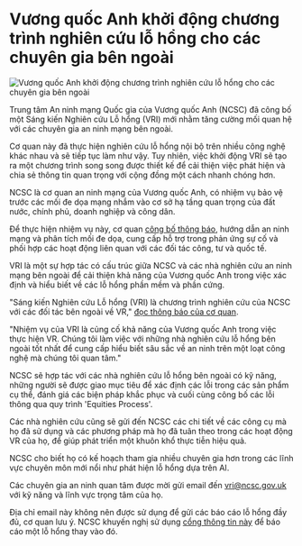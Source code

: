 # Vương quốc Anh khởi động chương trình nghiên cứu lỗ hổng cho các chuyên gia bên ngoài

![Vương quốc Anh khởi động chương trình nghiên cứu lỗ hổng cho các chuyên gia bên ngoài](https://www.bleepstatic.com/content/hl-images/2022/01/25/UK_NCSC.jpg)

Trung tâm An ninh mạng Quốc gia của Vương quốc Anh (NCSC) đã công bố một Sáng kiến Nghiên cứu Lỗ hổng (VRI) mới nhằm tăng cường mối quan hệ với các chuyên gia an ninh mạng bên ngoài.

Cơ quan này đã thực hiện nghiên cứu lỗ hổng nội bộ trên nhiều công nghệ khác nhau và sẽ tiếp tục làm như vậy. Tuy nhiên, việc khởi động VRI sẽ tạo ra một chương trình song song được thiết kế để cải thiện việc phát hiện và chia sẻ thông tin quan trọng với cộng đồng một cách nhanh chóng hơn.

NCSC là cơ quan an ninh mạng của Vương quốc Anh, có nhiệm vụ bảo vệ trước các mối đe dọa mạng nhắm vào cơ sở hạ tầng quan trọng của đất nước, chính phủ, doanh nghiệp và công dân.

Để thực hiện nhiệm vụ này, cơ quan [công bố thông báo](https://www.bleepingcomputer.com/news/security/uk-ncsc-cyberattacks-impacting-uk-retailers-are-a-wake-up-call/), hướng dẫn an ninh mạng và phân tích mối đe dọa, cung cấp hỗ trợ trong phản ứng sự cố và phối hợp các hoạt động liên quan với các đối tác công, tư và quốc tế.

VRI là một sự hợp tác có cấu trúc giữa NCSC và các nhà nghiên cứu an ninh mạng bên ngoài để cải thiện khả năng của Vương quốc Anh trong việc xác định và hiểu biết về các lỗ hổng phần mềm và phần cứng.

"Sáng kiến Nghiên cứu Lỗ hổng (VRI) là chương trình nghiên cứu của NCSC với các đối tác bên ngoài về VR," [đọc thông báo của cơ quan](https://www.ncsc.gov.uk/information/engaging-the-vulnerability-research-community-through-the-vulnerability-research-initiative).

"Nhiệm vụ của VRI là củng cố khả năng của Vương quốc Anh trong việc thực hiện VR. Chúng tôi làm việc với những nhà nghiên cứu lỗ hổng bên ngoài tốt nhất để cung cấp hiểu biết sâu sắc về an ninh trên một loạt công nghệ mà chúng tôi quan tâm."

NCSC sẽ hợp tác với các nhà nghiên cứu lỗ hổng bên ngoài có kỹ năng, những người sẽ được giao mục tiêu để xác định các lỗi trong các sản phẩm cụ thể, đánh giá các biện pháp khắc phục và cuối cùng công bố các lỗi thông qua quy trình 'Equities Process'.

Các nhà nghiên cứu cũng sẽ gửi đến NCSC các chi tiết về các công cụ mà họ đã sử dụng và các phương pháp mà họ đã tuân theo trong các hoạt động VR của họ, để giúp phát triển một khuôn khổ thực tiễn hiệu quả.

NCSC cho biết họ có kế hoạch tham gia nhiều chuyên gia hơn trong các lĩnh vực chuyên môn mới nổi như phát hiện lỗ hổng dựa trên AI.

Các chuyên gia an ninh quan tâm được mời gửi email đến vri@ncsc.gov.uk với kỹ năng và lĩnh vực trọng tâm của họ.

Địa chỉ email này không nên được sử dụng để gửi các báo cáo lỗ hổng đầy đủ, cơ quan lưu ý. NCSC khuyến nghị sử dụng [cổng thông tin này](https://www.ncsc.gov.uk/information/vulnerability-reporting) để báo cáo một lỗ hổng thay vào đó.